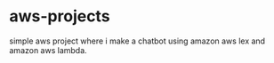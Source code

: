 # aws-projects
simple aws project where i make a chatbot using amazon aws lex and amazon aws lambda.
